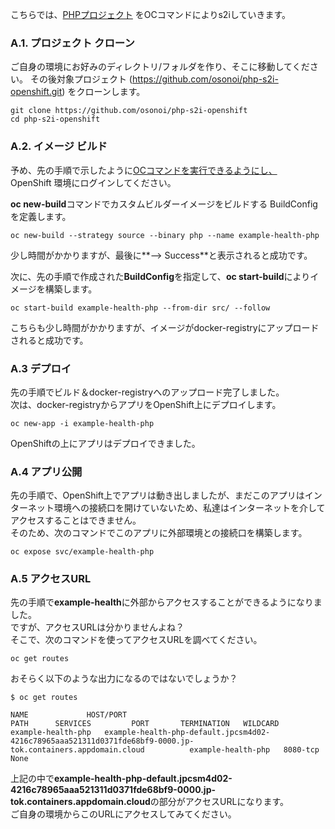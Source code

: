 こちらでは、[PHPプロジェクト](https://github.com/osonoi/php-s2i-openshift.git) をOCコマンドによりs2iしていきます。<br>

### A.1. プロジェクト  クローン
ご自身の環境にお好みのディレクトリ/フォルダを作り、そこに移動してください。
その後対象プロジェクト (https://github.com/osonoi/php-s2i-openshift.git) をクローンします。<br>

```
git clone https://github.com/osonoi/php-s2i-openshift
cd php-s2i-openshift
```

### A.2. イメージ ビルド

予め、先の手順で示したように[OCコマンドを実行できるようにし、](https://github.com/Teruyoshi-Matsushima/openshift-s2i-lab/blob/main/work.md#20-oc%E3%82%B3%E3%83%9E%E3%83%B3%E3%83%89%E5%AE%9F%E8%A1%8C%E7%92%B0%E5%A2%83%E6%BA%96%E5%82%99) <br>
OpenShift 環境にログインしてください。

**oc new-build**コマンドでカスタムビルダーイメージをビルドする BuildConfig を定義します。

```
oc new-build --strategy source --binary php --name example-health-php
```

少し時間がかかりますが、最後に**--> Success**と表示されると成功です。

次に、先の手順で作成された**BuildConfig**を指定して、**oc start-build**によりイメージを構築します。

```
oc start-build example-health-php --from-dir src/ --follow
```

こちらも少し時間がかかりますが、イメージがdocker-registryにアップロードされると成功です。<br>

### A.3 デプロイ
先の手順でビルド＆docker-registryへのアップロード完了しました。</br>
次は、docker-registryからアプリをOpenShift上にデプロイします。

```
oc new-app -i example-health-php
```

OpenShiftの上にアプリはデプロイできました。<br>

### A.4 アプリ公開
先の手順で、OpenShift上でアプリは動き出しましたが、まだこのアプリはインターネット環境への接続口を開けていないため、私達はインターネットを介してアクセスすることはできません。<br>
そのため、次のコマンドでこのアプリに外部環境との接続口を構築します。

```
oc expose svc/example-health-php
```

### A.5 アクセスURL
先の手順で**example-health**に外部からアクセスすることができるようになりました。<br>
ですが、アクセスURLは分かりませんよね？<br>
そこで、次のコマンドを使ってアクセスURLを調べてください。

```
oc get routes
```

おそらく以下のような出力になるのではないでしょうか？
```
$ oc get routes

NAME             HOST/PORT                                                                                                                        PATH      SERVICES         PORT       TERMINATION   WILDCARD
example-health-php   example-health-php-default.jpcsm4d02-4216c78965aaa521311d0371fde68bf9-0000.jp-tok.containers.appdomain.cloud          example-health-php   8080-tcp                 None
```

上記の中で**example-health-php-default.jpcsm4d02-4216c78965aaa521311d0371fde68bf9-0000.jp-tok.containers.appdomain.cloud**の部分がアクセスURLになります。<br>
ご自身の環境からこのURLにアクセスしてみてください。

